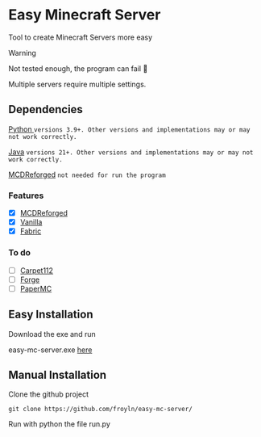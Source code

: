 # Easy Minecraft Server
Tool to create Minecraft Servers more easy

> [!WARNING]
> Not tested enough, the program can fail 🍕
> 
> Multiple servers require multiple settings.

## Dependencies
[Python ](https://www.python.org) ```versions 3.9+. Other versions and implementations may or may not work correctly.```

[Java](https://discordpy.readthedocs.io/en/stable/) ```versions 21+. Other versions and implementations may or may not work correctly.```

[MCDReforged](https://mcdreforged.com/en) ```not needed for run the program```

### Features
- [X] [MCDReforged](https://github.com/Fallen-Breath/MCDReforged)
- [X] [Vanilla](https://www.minecraft.net/) 
- [X] [Fabric](https://fabricmc.net/) 

### To do
- [ ] [Carpet112](https://github.com/gnembon/carpetmod112) 
- [ ] [Forge](https://github.com/MinecraftForge/MinecraftForge) 
- [ ] [PaperMC](https://papermc.io/)

## Easy Installation
Download the exe and run

easy-mc-server.exe [here](https://github.com/froyln/easy-mc-server/releases/download/1.02/easy-mc-server.exe)

## Manual Installation
Clone the github project
```
git clone https://github.com/froyln/easy-mc-server/
```
Run with python the file run.py

